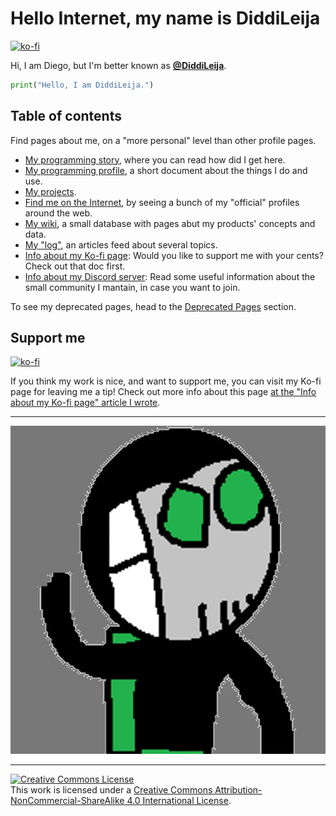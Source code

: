 # Hello Internet, my name is DiddiLeija

[![ko-fi](https://ko-fi.com/img/githubbutton_sm.svg)](https://ko-fi.com/G2G3AL6D6)

Hi, I am Diego, but I'm better known as **[@DiddiLeija](https://github.com/DiddiLeija)**.

```python
print("Hello, I am DiddiLeija.")
```

## Table of contents

Find pages about me, on a "more personal" level than other profile pages.

- [My programming story](my_story), where you can read how did I get here.
- [My programming profile](profile), a short document about the things I do and use.
- [My projects](projects).
- [Find me on the Internet](find_me), by seeing a bunch of my "official" profiles around the web.
- [My wiki](wiki), a small database with pages abut my products' concepts and data.
- [My "log"](log), an articles feed about several topics.
- [Info about my Ko-fi page](kofi): Would you like to support me with your cents? Check out that doc first.
- [Info about my Discord server](discord): Read some useful information about the small community I mantain, in case you want to join.

To see my deprecated pages, head to the [Deprecated Pages](deprecated_pages) section.

## Support me

[![ko-fi](https://ko-fi.com/img/githubbutton_sm.svg)](https://ko-fi.com/G2G3AL6D6)

If you think my work is nice, and want to support me, you can visit my Ko-fi page for leaving me a tip! Check out more info about this page [at the "Info about my Ko-fi page" article I wrote](kofi).

----

<!-- TODO: Change this image! -->
![Diddi's Full Image](assets/Diddi3.png)

----

<a rel="license" href="http://creativecommons.org/licenses/by-nc-sa/4.0/"><img alt="Creative Commons License" style="border-width:0" src="https://i.creativecommons.org/l/by-nc-sa/4.0/88x31.png" /></a><br />This work is licensed under a <a rel="license" href="http://creativecommons.org/licenses/by-nc-sa/4.0/">Creative Commons Attribution-NonCommercial-ShareAlike 4.0 International License</a>.
